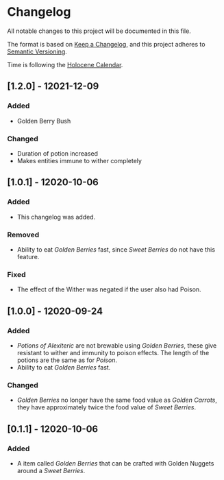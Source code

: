 # Changelog
All notable changes to this project will be documented in this file.

The format is based on [Keep a Changelog](https://keepachangelog.com/en/1.0.0/),
and this project adheres to [Semantic Versioning](https://semver.org/spec/v2.0.0.html).

Time is following the [Holocene Calendar](https://en.wikipedia.org/wiki/Holocene_calendar).


## [1.2.0] - 12021-12-09
### Added
- Golden Berry Bush

### Changed
- Duration of potion increased
- Makes entities immune to wither completely

## [1.0.1] - 12020-10-06
### Added
- This changelog was added.

### Removed
- Ability to eat _Golden Berries_ fast, since _Sweet Berries_ do not have this feature.

### Fixed
- The effect of the Wither was negated if the user also had Poison.

## [1.0.0] - 12020-09-24
### Added
- _Potions of Alexiteric_ are not brewable using _Golden Berries_, these give resistant to wither and immunity 
to poison effects. The length of the potions are the same as for _Poison_.
- Ability to eat _Golden Berries_ fast.

### Changed
- _Golden Berries_ no longer have the same food value as _Golden Carrots_, they have approximately twice the food value of _Sweet Berries_.

## [0.1.1] - 12020-10-06
### Added
- A item called _Golden Berries_ that can be crafted with Golden Nuggets around a _Sweet Berries_.
